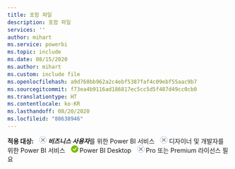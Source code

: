 ```yaml
---
title: 포함 파일
description: 포함 파일
services: ''
author: mihart
ms.service: powerbi
ms.topic: include
ms.date: 08/15/2020
ms.author: mihart
ms.custom: include file
ms.openlocfilehash: a9d760bb962a2c4ebf5387faf4c09ebf55aac9b7
ms.sourcegitcommit: f73ea4b9116ad186817ec5cc5d5f487d49cc0cb0
ms.translationtype: HT
ms.contentlocale: ko-KR
ms.lasthandoff: 08/20/2020
ms.locfileid: "88638946"
---
```

<Token>**적용 대상:** ![아니요](media/no.png)***비즈니스 사용자***를 위한 Power BI 서비스 ![아니요](media/no.png)디자이너 및 개발자를 위한 Power BI 서비스 ![예](media/yes.png)Power BI Desktop ![아니요](media/no.png)Pro 또는 Premium 라이선스 필요 </Token>